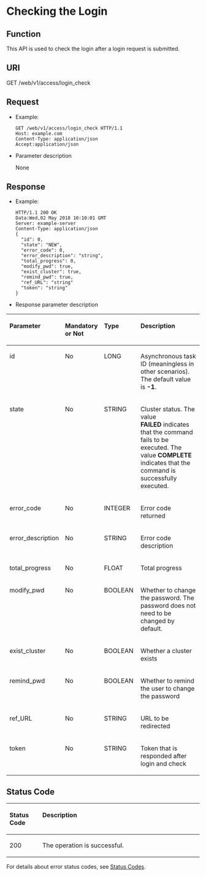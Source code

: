 # Checking the Login<a name="EN-US_TOPIC_0220024726"></a>

## Function<a name="en-us_topic_0125376217_section10164165933618"></a>

This API is used to check the login after a login request is submitted.

## URI<a name="en-us_topic_0125376217_s4ba458a90f404e0592cdbfb06cf206ee"></a>

GET /web/v1/access/login\_check

## Request<a name="en-us_topic_0125376217_s047f3728c7ee421a915db3e28ae4d55e"></a>

-   Example:

    ```
    GET /web/v1/access/login_check HTTP/1.1
    Host: example.com
    Content-Type: application/json
    Accept:application/json
    ```

-   Parameter description

    None


## Response<a name="en-us_topic_0125376217_sede0e6eaeae5491f92e940a31873f285"></a>

-   Example:

    ```
    HTTP/1.1 200 OK
    Data:Wed,02 May 2018 10:10:01 GMT
    Server: example-server
    Content-Type: application/json
    {
      "id": 0,
      "state": "NEW",
      "error_code": 0,
      "error_description": "string",
      "total_progress": 0,
      "modify_pwd": true,
      "exist_cluster": true,
      "remind_pwd": true,
      "ref_URL": "string"
      "token": "string"
    }
    ```

-   Response parameter description

<a name="en-us_topic_0125376217_en-us_topic_0110839910_table56762234"></a>
<table><thead align="left"><tr id="en-us_topic_0125376217_en-us_topic_0110839910_row60536997"><th class="cellrowborder" valign="top" width="20.292029202920293%" id="mcps1.1.5.1.1"><p id="en-us_topic_0125376217_en-us_topic_0110839910_p4549718"><a name="en-us_topic_0125376217_en-us_topic_0110839910_p4549718"></a><a name="en-us_topic_0125376217_en-us_topic_0110839910_p4549718"></a><strong id="en-us_topic_0125376217_b7617970162543"><a name="en-us_topic_0125376217_b7617970162543"></a><a name="en-us_topic_0125376217_b7617970162543"></a>Parameter</strong></p>
</th>
<th class="cellrowborder" valign="top" width="20.292029202920293%" id="mcps1.1.5.1.2"><p id="en-us_topic_0125376217_en-us_topic_0110839910_p32982843"><a name="en-us_topic_0125376217_en-us_topic_0110839910_p32982843"></a><a name="en-us_topic_0125376217_en-us_topic_0110839910_p32982843"></a>Mandatory or Not</p>
</th>
<th class="cellrowborder" valign="top" width="20.292029202920293%" id="mcps1.1.5.1.3"><p id="en-us_topic_0125376217_en-us_topic_0110839910_p54364604"><a name="en-us_topic_0125376217_en-us_topic_0110839910_p54364604"></a><a name="en-us_topic_0125376217_en-us_topic_0110839910_p54364604"></a><strong>Type</strong></p>
</th>
<th class="cellrowborder" valign="top" width="39.123912391239124%" id="mcps1.1.5.1.4"><p id="en-us_topic_0125376217_en-us_topic_0110839910_p6068860"><a name="en-us_topic_0125376217_en-us_topic_0110839910_p6068860"></a><a name="en-us_topic_0125376217_en-us_topic_0110839910_p6068860"></a><strong id="en-us_topic_0125376217_b842352706134712"><a name="en-us_topic_0125376217_b842352706134712"></a><a name="en-us_topic_0125376217_b842352706134712"></a>Description</strong></p>
</th>
</tr>
</thead>
<tbody><tr id="en-us_topic_0125376217_en-us_topic_0110839910_row21815680"><td class="cellrowborder" valign="top" width="20.292029202920293%" headers="mcps1.1.5.1.1 "><p id="en-us_topic_0125376217_en-us_topic_0110839910_p22239656"><a name="en-us_topic_0125376217_en-us_topic_0110839910_p22239656"></a><a name="en-us_topic_0125376217_en-us_topic_0110839910_p22239656"></a>id</p>
</td>
<td class="cellrowborder" valign="top" width="20.292029202920293%" headers="mcps1.1.5.1.2 "><p id="en-us_topic_0125376217_en-us_topic_0110839910_p56581725"><a name="en-us_topic_0125376217_en-us_topic_0110839910_p56581725"></a><a name="en-us_topic_0125376217_en-us_topic_0110839910_p56581725"></a>No</p>
</td>
<td class="cellrowborder" valign="top" width="20.292029202920293%" headers="mcps1.1.5.1.3 "><p id="en-us_topic_0125376217_en-us_topic_0110839910_p19716998"><a name="en-us_topic_0125376217_en-us_topic_0110839910_p19716998"></a><a name="en-us_topic_0125376217_en-us_topic_0110839910_p19716998"></a>LONG</p>
</td>
<td class="cellrowborder" valign="top" width="39.123912391239124%" headers="mcps1.1.5.1.4 "><p id="en-us_topic_0125376217_en-us_topic_0110839910_p43359308"><a name="en-us_topic_0125376217_en-us_topic_0110839910_p43359308"></a><a name="en-us_topic_0125376217_en-us_topic_0110839910_p43359308"></a>Asynchronous task ID (meaningless in other scenarios). The default value is <strong id="en-us_topic_0125376217_b842352706191850"><a name="en-us_topic_0125376217_b842352706191850"></a><a name="en-us_topic_0125376217_b842352706191850"></a>-1</strong>.</p>
</td>
</tr>
<tr id="en-us_topic_0125376217_en-us_topic_0110839910_row54689460"><td class="cellrowborder" valign="top" width="20.292029202920293%" headers="mcps1.1.5.1.1 "><p id="en-us_topic_0125376217_en-us_topic_0110839910_p661272"><a name="en-us_topic_0125376217_en-us_topic_0110839910_p661272"></a><a name="en-us_topic_0125376217_en-us_topic_0110839910_p661272"></a>state</p>
</td>
<td class="cellrowborder" valign="top" width="20.292029202920293%" headers="mcps1.1.5.1.2 "><p id="en-us_topic_0125376217_en-us_topic_0110839910_p53563101"><a name="en-us_topic_0125376217_en-us_topic_0110839910_p53563101"></a><a name="en-us_topic_0125376217_en-us_topic_0110839910_p53563101"></a>No</p>
</td>
<td class="cellrowborder" valign="top" width="20.292029202920293%" headers="mcps1.1.5.1.3 "><p id="en-us_topic_0125376217_en-us_topic_0110839910_p43643947"><a name="en-us_topic_0125376217_en-us_topic_0110839910_p43643947"></a><a name="en-us_topic_0125376217_en-us_topic_0110839910_p43643947"></a>STRING</p>
</td>
<td class="cellrowborder" valign="top" width="39.123912391239124%" headers="mcps1.1.5.1.4 "><p id="en-us_topic_0125376217_en-us_topic_0110839910_p32012887"><a name="en-us_topic_0125376217_en-us_topic_0110839910_p32012887"></a><a name="en-us_topic_0125376217_en-us_topic_0110839910_p32012887"></a>Cluster status. The value <strong id="en-us_topic_0125376217_b842352706191926"><a name="en-us_topic_0125376217_b842352706191926"></a><a name="en-us_topic_0125376217_b842352706191926"></a>FAILED</strong>&nbsp;indicates that the command fails to be executed. The value&nbsp;<strong id="en-us_topic_0125376217_b842352706191940"><a name="en-us_topic_0125376217_b842352706191940"></a><a name="en-us_topic_0125376217_b842352706191940"></a>COMPLETE</strong> indicates that the command is successfully executed.</p>
</td>
</tr>
<tr id="en-us_topic_0125376217_en-us_topic_0110839910_row19680527"><td class="cellrowborder" valign="top" width="20.292029202920293%" headers="mcps1.1.5.1.1 "><p id="en-us_topic_0125376217_en-us_topic_0110839910_p50618827"><a name="en-us_topic_0125376217_en-us_topic_0110839910_p50618827"></a><a name="en-us_topic_0125376217_en-us_topic_0110839910_p50618827"></a>error_code</p>
</td>
<td class="cellrowborder" valign="top" width="20.292029202920293%" headers="mcps1.1.5.1.2 "><p id="en-us_topic_0125376217_en-us_topic_0110839910_p6484348"><a name="en-us_topic_0125376217_en-us_topic_0110839910_p6484348"></a><a name="en-us_topic_0125376217_en-us_topic_0110839910_p6484348"></a>No</p>
</td>
<td class="cellrowborder" valign="top" width="20.292029202920293%" headers="mcps1.1.5.1.3 "><p id="en-us_topic_0125376217_en-us_topic_0110839910_p55470218"><a name="en-us_topic_0125376217_en-us_topic_0110839910_p55470218"></a><a name="en-us_topic_0125376217_en-us_topic_0110839910_p55470218"></a>INTEGER</p>
</td>
<td class="cellrowborder" valign="top" width="39.123912391239124%" headers="mcps1.1.5.1.4 "><p id="en-us_topic_0125376217_en-us_topic_0110839910_p36441454"><a name="en-us_topic_0125376217_en-us_topic_0110839910_p36441454"></a><a name="en-us_topic_0125376217_en-us_topic_0110839910_p36441454"></a>Error code returned</p>
</td>
</tr>
<tr id="en-us_topic_0125376217_en-us_topic_0110839910_row59537635"><td class="cellrowborder" valign="top" width="20.292029202920293%" headers="mcps1.1.5.1.1 "><p id="en-us_topic_0125376217_en-us_topic_0110839910_p57819120"><a name="en-us_topic_0125376217_en-us_topic_0110839910_p57819120"></a><a name="en-us_topic_0125376217_en-us_topic_0110839910_p57819120"></a>error_description</p>
</td>
<td class="cellrowborder" valign="top" width="20.292029202920293%" headers="mcps1.1.5.1.2 "><p id="en-us_topic_0125376217_en-us_topic_0110839910_p52837125"><a name="en-us_topic_0125376217_en-us_topic_0110839910_p52837125"></a><a name="en-us_topic_0125376217_en-us_topic_0110839910_p52837125"></a>No</p>
</td>
<td class="cellrowborder" valign="top" width="20.292029202920293%" headers="mcps1.1.5.1.3 "><p id="en-us_topic_0125376217_en-us_topic_0110839910_p51948747"><a name="en-us_topic_0125376217_en-us_topic_0110839910_p51948747"></a><a name="en-us_topic_0125376217_en-us_topic_0110839910_p51948747"></a>STRING</p>
</td>
<td class="cellrowborder" valign="top" width="39.123912391239124%" headers="mcps1.1.5.1.4 "><p id="en-us_topic_0125376217_en-us_topic_0110839910_p47237200"><a name="en-us_topic_0125376217_en-us_topic_0110839910_p47237200"></a><a name="en-us_topic_0125376217_en-us_topic_0110839910_p47237200"></a>Error code description</p>
</td>
</tr>
<tr id="en-us_topic_0125376217_en-us_topic_0110839910_row22481618"><td class="cellrowborder" valign="top" width="20.292029202920293%" headers="mcps1.1.5.1.1 "><p id="en-us_topic_0125376217_en-us_topic_0110839910_p9071785"><a name="en-us_topic_0125376217_en-us_topic_0110839910_p9071785"></a><a name="en-us_topic_0125376217_en-us_topic_0110839910_p9071785"></a>total_progress</p>
</td>
<td class="cellrowborder" valign="top" width="20.292029202920293%" headers="mcps1.1.5.1.2 "><p id="en-us_topic_0125376217_en-us_topic_0110839910_p63726013"><a name="en-us_topic_0125376217_en-us_topic_0110839910_p63726013"></a><a name="en-us_topic_0125376217_en-us_topic_0110839910_p63726013"></a>No</p>
</td>
<td class="cellrowborder" valign="top" width="20.292029202920293%" headers="mcps1.1.5.1.3 "><p id="en-us_topic_0125376217_en-us_topic_0110839910_p61533429"><a name="en-us_topic_0125376217_en-us_topic_0110839910_p61533429"></a><a name="en-us_topic_0125376217_en-us_topic_0110839910_p61533429"></a>FLOAT</p>
</td>
<td class="cellrowborder" valign="top" width="39.123912391239124%" headers="mcps1.1.5.1.4 "><p id="en-us_topic_0125376217_en-us_topic_0110839910_p43270153"><a name="en-us_topic_0125376217_en-us_topic_0110839910_p43270153"></a><a name="en-us_topic_0125376217_en-us_topic_0110839910_p43270153"></a>Total progress</p>
</td>
</tr>
<tr id="en-us_topic_0125376217_en-us_topic_0110839910_row53887058"><td class="cellrowborder" valign="top" width="20.292029202920293%" headers="mcps1.1.5.1.1 "><p id="en-us_topic_0125376217_en-us_topic_0110839910_p2775549"><a name="en-us_topic_0125376217_en-us_topic_0110839910_p2775549"></a><a name="en-us_topic_0125376217_en-us_topic_0110839910_p2775549"></a>modify_pwd</p>
</td>
<td class="cellrowborder" valign="top" width="20.292029202920293%" headers="mcps1.1.5.1.2 "><p id="en-us_topic_0125376217_en-us_topic_0110839910_p23492921"><a name="en-us_topic_0125376217_en-us_topic_0110839910_p23492921"></a><a name="en-us_topic_0125376217_en-us_topic_0110839910_p23492921"></a>No</p>
</td>
<td class="cellrowborder" valign="top" width="20.292029202920293%" headers="mcps1.1.5.1.3 "><p id="en-us_topic_0125376217_en-us_topic_0110839910_p23878445"><a name="en-us_topic_0125376217_en-us_topic_0110839910_p23878445"></a><a name="en-us_topic_0125376217_en-us_topic_0110839910_p23878445"></a>BOOLEAN</p>
</td>
<td class="cellrowborder" valign="top" width="39.123912391239124%" headers="mcps1.1.5.1.4 "><p id="en-us_topic_0125376217_en-us_topic_0110839910_p34508910"><a name="en-us_topic_0125376217_en-us_topic_0110839910_p34508910"></a><a name="en-us_topic_0125376217_en-us_topic_0110839910_p34508910"></a>Whether to change the password. The password does not need to be changed by default.</p>
</td>
</tr>
<tr id="en-us_topic_0125376217_en-us_topic_0110839910_row42144734"><td class="cellrowborder" valign="top" width="20.292029202920293%" headers="mcps1.1.5.1.1 "><p id="en-us_topic_0125376217_en-us_topic_0110839910_p58280312"><a name="en-us_topic_0125376217_en-us_topic_0110839910_p58280312"></a><a name="en-us_topic_0125376217_en-us_topic_0110839910_p58280312"></a>exist_cluster</p>
</td>
<td class="cellrowborder" valign="top" width="20.292029202920293%" headers="mcps1.1.5.1.2 "><p id="en-us_topic_0125376217_en-us_topic_0110839910_p23084822"><a name="en-us_topic_0125376217_en-us_topic_0110839910_p23084822"></a><a name="en-us_topic_0125376217_en-us_topic_0110839910_p23084822"></a>No</p>
</td>
<td class="cellrowborder" valign="top" width="20.292029202920293%" headers="mcps1.1.5.1.3 "><p id="en-us_topic_0125376217_en-us_topic_0110839910_p57931297"><a name="en-us_topic_0125376217_en-us_topic_0110839910_p57931297"></a><a name="en-us_topic_0125376217_en-us_topic_0110839910_p57931297"></a>BOOLEAN</p>
</td>
<td class="cellrowborder" valign="top" width="39.123912391239124%" headers="mcps1.1.5.1.4 "><p id="en-us_topic_0125376217_en-us_topic_0110839910_p2734428"><a name="en-us_topic_0125376217_en-us_topic_0110839910_p2734428"></a><a name="en-us_topic_0125376217_en-us_topic_0110839910_p2734428"></a>Whether a cluster exists</p>
</td>
</tr>
<tr id="en-us_topic_0125376217_en-us_topic_0110839910_row24609853"><td class="cellrowborder" valign="top" width="20.292029202920293%" headers="mcps1.1.5.1.1 "><p id="en-us_topic_0125376217_en-us_topic_0110839910_p47241071"><a name="en-us_topic_0125376217_en-us_topic_0110839910_p47241071"></a><a name="en-us_topic_0125376217_en-us_topic_0110839910_p47241071"></a>remind_pwd</p>
</td>
<td class="cellrowborder" valign="top" width="20.292029202920293%" headers="mcps1.1.5.1.2 "><p id="en-us_topic_0125376217_en-us_topic_0110839910_p1321529"><a name="en-us_topic_0125376217_en-us_topic_0110839910_p1321529"></a><a name="en-us_topic_0125376217_en-us_topic_0110839910_p1321529"></a>No</p>
</td>
<td class="cellrowborder" valign="top" width="20.292029202920293%" headers="mcps1.1.5.1.3 "><p id="en-us_topic_0125376217_en-us_topic_0110839910_p39935044"><a name="en-us_topic_0125376217_en-us_topic_0110839910_p39935044"></a><a name="en-us_topic_0125376217_en-us_topic_0110839910_p39935044"></a>BOOLEAN</p>
</td>
<td class="cellrowborder" valign="top" width="39.123912391239124%" headers="mcps1.1.5.1.4 "><p id="en-us_topic_0125376217_en-us_topic_0110839910_p8928760"><a name="en-us_topic_0125376217_en-us_topic_0110839910_p8928760"></a><a name="en-us_topic_0125376217_en-us_topic_0110839910_p8928760"></a>Whether to remind the user to change the password</p>
</td>
</tr>
<tr id="en-us_topic_0125376217_en-us_topic_0110839910_row13249979"><td class="cellrowborder" valign="top" width="20.292029202920293%" headers="mcps1.1.5.1.1 "><p id="en-us_topic_0125376217_en-us_topic_0110839910_p66615359"><a name="en-us_topic_0125376217_en-us_topic_0110839910_p66615359"></a><a name="en-us_topic_0125376217_en-us_topic_0110839910_p66615359"></a>ref_URL</p>
</td>
<td class="cellrowborder" valign="top" width="20.292029202920293%" headers="mcps1.1.5.1.2 "><p id="en-us_topic_0125376217_en-us_topic_0110839910_p27134992"><a name="en-us_topic_0125376217_en-us_topic_0110839910_p27134992"></a><a name="en-us_topic_0125376217_en-us_topic_0110839910_p27134992"></a>No</p>
</td>
<td class="cellrowborder" valign="top" width="20.292029202920293%" headers="mcps1.1.5.1.3 "><p id="en-us_topic_0125376217_en-us_topic_0110839910_p50450709"><a name="en-us_topic_0125376217_en-us_topic_0110839910_p50450709"></a><a name="en-us_topic_0125376217_en-us_topic_0110839910_p50450709"></a>STRING</p>
</td>
<td class="cellrowborder" valign="top" width="39.123912391239124%" headers="mcps1.1.5.1.4 "><p id="en-us_topic_0125376217_en-us_topic_0110839910_p40687087"><a name="en-us_topic_0125376217_en-us_topic_0110839910_p40687087"></a><a name="en-us_topic_0125376217_en-us_topic_0110839910_p40687087"></a>URL to be redirected</p>
</td>
</tr>
<tr id="en-us_topic_0125376217_row6248447183218"><td class="cellrowborder" valign="top" width="20.292029202920293%" headers="mcps1.1.5.1.1 "><p id="en-us_topic_0125376217_p62481547133212"><a name="en-us_topic_0125376217_p62481547133212"></a><a name="en-us_topic_0125376217_p62481547133212"></a>token</p>
</td>
<td class="cellrowborder" valign="top" width="20.292029202920293%" headers="mcps1.1.5.1.2 "><p id="en-us_topic_0125376217_p643512415335"><a name="en-us_topic_0125376217_p643512415335"></a><a name="en-us_topic_0125376217_p643512415335"></a>No</p>
</td>
<td class="cellrowborder" valign="top" width="20.292029202920293%" headers="mcps1.1.5.1.3 "><p id="en-us_topic_0125376217_p1724884717322"><a name="en-us_topic_0125376217_p1724884717322"></a><a name="en-us_topic_0125376217_p1724884717322"></a>STRING</p>
</td>
<td class="cellrowborder" valign="top" width="39.123912391239124%" headers="mcps1.1.5.1.4 "><p id="en-us_topic_0125376217_p824816477322"><a name="en-us_topic_0125376217_p824816477322"></a><a name="en-us_topic_0125376217_p824816477322"></a>Token that is responded after login and check</p>
</td>
</tr>
</tbody>
</table>

## Status Code<a name="en-us_topic_0125376217_section2092982712508"></a>

<a name="en-us_topic_0125376217_table2979011121511"></a>
<table><thead align="left"><tr id="en-us_topic_0125376217_row3981161161515"><th class="cellrowborder" valign="top" width="17%" id="mcps1.1.3.1.1"><p id="en-us_topic_0125376217_p398115116158"><a name="en-us_topic_0125376217_p398115116158"></a><a name="en-us_topic_0125376217_p398115116158"></a>Status Code</p>
</th>
<th class="cellrowborder" valign="top" width="83%" id="mcps1.1.3.1.2"><p id="en-us_topic_0125376217_p1798121191515"><a name="en-us_topic_0125376217_p1798121191515"></a><a name="en-us_topic_0125376217_p1798121191515"></a>Description</p>
</th>
</tr>
</thead>
<tbody><tr id="en-us_topic_0125376217_row69813112155"><td class="cellrowborder" valign="top" width="17%" headers="mcps1.1.3.1.1 "><p id="en-us_topic_0125376217_p15667142018546"><a name="en-us_topic_0125376217_p15667142018546"></a><a name="en-us_topic_0125376217_p15667142018546"></a>200</p>
</td>
<td class="cellrowborder" valign="top" width="83%" headers="mcps1.1.3.1.2 "><p id="en-us_topic_0125376217_p67110329349"><a name="en-us_topic_0125376217_p67110329349"></a><a name="en-us_topic_0125376217_p67110329349"></a>The operation is successful.</p>
</td>
</tr>
</tbody>
</table>

For details about error status codes, see  [Status Codes](status-codes.md).

